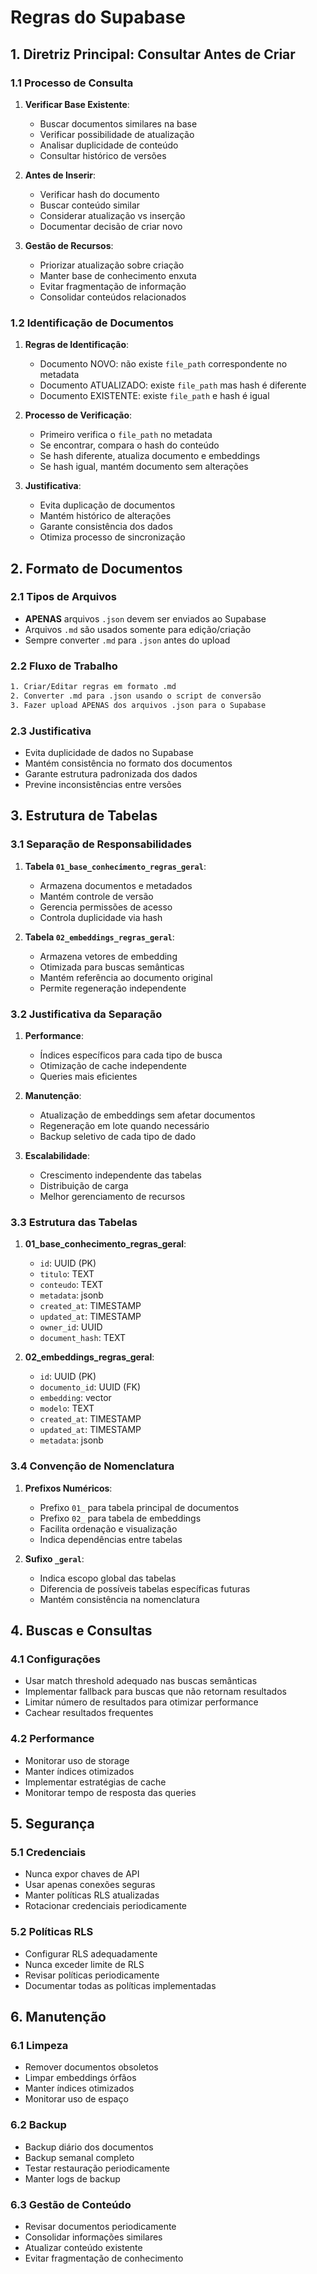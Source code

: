 # Regras do Supabase

## 1. Diretriz Principal: Consultar Antes de Criar

### 1.1 Processo de Consulta

1. **Verificar Base Existente**:

   - Buscar documentos similares na base
   - Verificar possibilidade de atualização
   - Analisar duplicidade de conteúdo
   - Consultar histórico de versões

2. **Antes de Inserir**:

   - Verificar hash do documento
   - Buscar conteúdo similar
   - Considerar atualização vs inserção
   - Documentar decisão de criar novo

3. **Gestão de Recursos**:
   - Priorizar atualização sobre criação
   - Manter base de conhecimento enxuta
   - Evitar fragmentação de informação
   - Consolidar conteúdos relacionados

### 1.2 Identificação de Documentos

1. **Regras de Identificação**:

   - Documento NOVO: não existe `file_path` correspondente no metadata
   - Documento ATUALIZADO: existe `file_path` mas hash é diferente
   - Documento EXISTENTE: existe `file_path` e hash é igual

2. **Processo de Verificação**:

   - Primeiro verifica o `file_path` no metadata
   - Se encontrar, compara o hash do conteúdo
   - Se hash diferente, atualiza documento e embeddings
   - Se hash igual, mantém documento sem alterações

3. **Justificativa**:
   - Evita duplicação de documentos
   - Mantém histórico de alterações
   - Garante consistência dos dados
   - Otimiza processo de sincronização

## 2. Formato de Documentos

### 2.1 Tipos de Arquivos

- **APENAS** arquivos `.json` devem ser enviados ao Supabase
- Arquivos `.md` são usados somente para edição/criação
- Sempre converter `.md` para `.json` antes do upload

### 2.2 Fluxo de Trabalho

```bash
1. Criar/Editar regras em formato .md
2. Converter .md para .json usando o script de conversão
3. Fazer upload APENAS dos arquivos .json para o Supabase
```

### 2.3 Justificativa

- Evita duplicidade de dados no Supabase
- Mantém consistência no formato dos documentos
- Garante estrutura padronizada dos dados
- Previne inconsistências entre versões

## 3. Estrutura de Tabelas

### 3.1 Separação de Responsabilidades

1. **Tabela `01_base_conhecimento_regras_geral`**:

   - Armazena documentos e metadados
   - Mantém controle de versão
   - Gerencia permissões de acesso
   - Controla duplicidade via hash

2. **Tabela `02_embeddings_regras_geral`**:
   - Armazena vetores de embedding
   - Otimizada para buscas semânticas
   - Mantém referência ao documento original
   - Permite regeneração independente

### 3.2 Justificativa da Separação

1. **Performance**:

   - Índices específicos para cada tipo de busca
   - Otimização de cache independente
   - Queries mais eficientes

2. **Manutenção**:

   - Atualização de embeddings sem afetar documentos
   - Regeneração em lote quando necessário
   - Backup seletivo de cada tipo de dado

3. **Escalabilidade**:
   - Crescimento independente das tabelas
   - Distribuição de carga
   - Melhor gerenciamento de recursos

### 3.3 Estrutura das Tabelas

1. **01_base_conhecimento_regras_geral**:

   - `id`: UUID (PK)
   - `titulo`: TEXT
   - `conteudo`: TEXT
   - `metadata`: jsonb
   - `created_at`: TIMESTAMP
   - `updated_at`: TIMESTAMP
   - `owner_id`: UUID
   - `document_hash`: TEXT

2. **02_embeddings_regras_geral**:
   - `id`: UUID (PK)
   - `documento_id`: UUID (FK)
   - `embedding`: vector
   - `modelo`: TEXT
   - `created_at`: TIMESTAMP
   - `updated_at`: TIMESTAMP
   - `metadata`: jsonb

### 3.4 Convenção de Nomenclatura

1. **Prefixos Numéricos**:

   - Prefixo `01_` para tabela principal de documentos
   - Prefixo `02_` para tabela de embeddings
   - Facilita ordenação e visualização
   - Indica dependências entre tabelas

2. **Sufixo `_geral`**:
   - Indica escopo global das tabelas
   - Diferencia de possíveis tabelas específicas futuras
   - Mantém consistência na nomenclatura

## 4. Buscas e Consultas

### 4.1 Configurações

- Usar match threshold adequado nas buscas semânticas
- Implementar fallback para buscas que não retornam resultados
- Limitar número de resultados para otimizar performance
- Cachear resultados frequentes

### 4.2 Performance

- Monitorar uso de storage
- Manter índices otimizados
- Implementar estratégias de cache
- Monitorar tempo de resposta das queries

## 5. Segurança

### 5.1 Credenciais

- Nunca expor chaves de API
- Usar apenas conexões seguras
- Manter políticas RLS atualizadas
- Rotacionar credenciais periodicamente

### 5.2 Políticas RLS

- Configurar RLS adequadamente
- Nunca exceder limite de RLS
- Revisar políticas periodicamente
- Documentar todas as políticas implementadas

## 6. Manutenção

### 6.1 Limpeza

- Remover documentos obsoletos
- Limpar embeddings órfãos
- Manter índices otimizados
- Monitorar uso de espaço

### 6.2 Backup

- Backup diário dos documentos
- Backup semanal completo
- Testar restauração periodicamente
- Manter logs de backup

### 6.3 Gestão de Conteúdo

- Revisar documentos periodicamente
- Consolidar informações similares
- Atualizar conteúdo existente
- Evitar fragmentação de conhecimento
